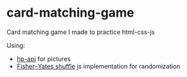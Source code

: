 # card-matching-game
Card matching game I made to practice html-css-js

Using:
- [hp-api](https://hp-api.herokuapp.com/) for pictures
- [Fisher–Yates shuffle](https://en.wikipedia.org/wiki/Fisher%E2%80%93Yates_shuffle) js implementation for randomization
